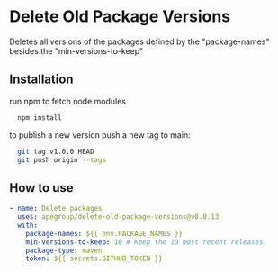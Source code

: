 
# Delete Old Package Versions

Deletes all versions of the packages defined by the "package-names" besides the "min-versions-to-keep"



## Installation

run npm to fetch node modules
```bash
  npm install
```
to publish a new version push a new tag to main:

```bash
  git tag v1.0.0 HEAD
  git push origin --tags  
```

## How to use

```yaml
- name: Delete packages
  uses: apegroup/delete-old-package-versions@v0.0.13
  with:
    package-names: ${{ env.PACKAGE_NAMES }}
    min-versions-to-keep: 10 # Keep the 10 most recent releases.
    package-type: maven
    token: ${{ secrets.GITHUB_TOKEN }}
```

